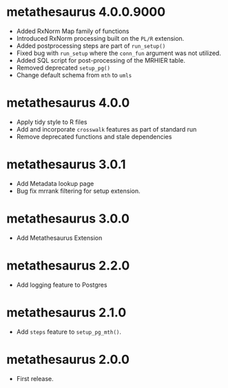# metathesaurus 4.0.0.9000   

* Added RxNorm Map family of functions  
* Introduced RxNorm processing built on the `PL/R` 
extension.  
* Added postprocessing steps are part of `run_setup()`  
* Fixed bug with `run_setup` where the `conn_fun` argument 
was not utilized.  
* Added SQL script for post-processing of the MRHIER 
table. 
* Removed deprecated `setup_pg()`  
* Change default schema from `mth` to `umls`  

# metathesaurus 4.0.0  

* Apply tidy style to R files  
* Add and incorporate `crosswalk` features 
as part of standard run   
* Remove deprecated functions and stale dependencies  


# metathesaurus 3.0.1  

* Add Metadata lookup page    
* Bug fix mrrank filtering for setup extension.  


# metathesaurus 3.0.0  

* Add Metathesaurus Extension  


# metathesaurus 2.2.0  

* Add logging feature to Postgres  

# metathesaurus 2.1.0  

* Add `steps` feature to `setup_pg_mth()`.  

# metathesaurus 2.0.0

* First release.  
